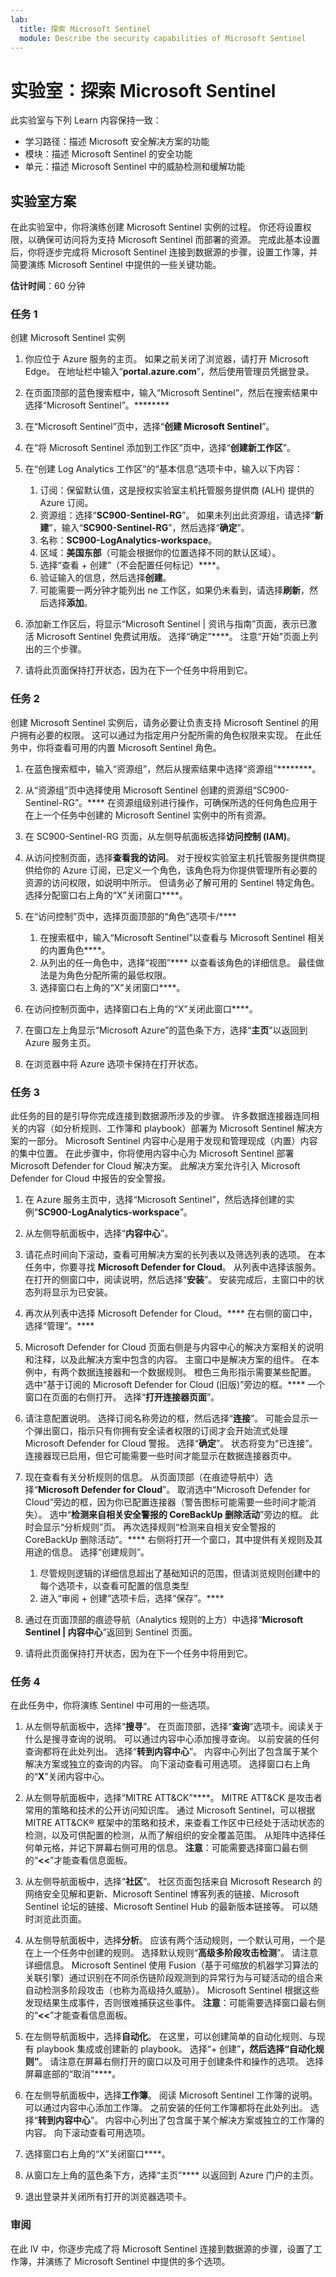 ```yaml
---
lab:
  title: 探索 Microsoft Sentinel
  module: Describe the security capabilities of Microsoft Sentinel
---
```


# 实验室：探索 Microsoft Sentinel

此实验室与下列 Learn 内容保持一致：

- 学习路径：描述 Microsoft 安全解决方案的功能
- 模块：描述 Microsoft Sentinel 的安全功能
- 单元：描述 Microsoft Sentinel 中的威胁检测和缓解功能

## 实验室方案

在此实验室中，你将演练创建 Microsoft Sentinel 实例的过程。  你还将设置权限，以确保可访问将为支持 Microsoft Sentinel 而部署的资源。  完成此基本设置后，你将逐步完成将 Microsoft Sentinel 连接到数据源的步骤，设置工作簿，并简要演练 Microsoft Sentinel 中提供的一些关键功能。

**估计时间**：60 分钟

### 任务 1

创建 Microsoft Sentinel 实例

1. 你应位于 Azure 服务的主页。  如果之前关闭了浏览器，请打开 Microsoft Edge。 在地址栏中输入“**portal.azure.com**”，然后使用管理员凭据登录。

1. 在页面顶部的蓝色搜索框中，输入“Microsoft Sentinel”，然后在搜索结果中选择“Microsoft Sentinel”。********

1. 在“Microsoft Sentinel”页中，选择“**创建 Microsoft Sentinel**”。

1. 在“将 Microsoft Sentinel 添加到工作区”页中，选择“**创建新工作区**”。

1. 在“创建 Log Analytics 工作区”的“基本信息”选项卡中，输入以下内容：
    1. 订阅：保留默认值，这是授权实验室主机托管服务提供商 (ALH) 提供的 Azure 订阅。
    1. 资源组：选择“**SC900-Sentinel-RG**”。 如果未列出此资源组，请选择“**新建**”，输入“**SC900-Sentinel-RG**”，然后选择“**确定**”。
    1. 名称：**SC900-LogAnalytics-workspace**。
    1. 区域：**美国东部**（可能会根据你的位置选择不同的默认区域）。
    1. 选择“查看 + 创建”（不会配置任何标记）****。
    1. 验证输入的信息，然后选择**创建**。
    1. 可能需要一两分钟才能列出 ne 工作区，如果仍未看到，请选择**刷新**，然后选择**添加**。

1. 添加新工作区后，将显示“Microsoft Sentinel | 资讯与指南”页面，表示已激活 Microsoft Sentinel 免费试用版。  选择“确定”****。  注意“开始”页面上列出的三个步骤。

1. 请将此页面保持打开状态，因为在下一个任务中将用到它。

### 任务 2

创建 Microsoft Sentinel 实例后，请务必要让负责支持 Microsoft Sentinel 的用户拥有必要的权限。  这可以通过为指定用户分配所需的角色权限来实现。  在此任务中，你将查看可用的内置 Microsoft Sentinel 角色。

1. 在蓝色搜索框中，输入“资源组”，然后从搜索结果中选择“资源组”********。 

1. 从“资源组”页中选择使用 Microsoft Sentinel 创建的资源组“SC900-Sentinel-RG”。****  在资源组级别进行操作，可确保所选的任何角色应用于在上一个任务中创建的 Microsoft Sentinel 实例中的所有资源。

1. 在 SC900-Sentinel-RG 页面，从左侧导航面板选择**访问控制 (IAM)**。

1. 从访问控制页面，选择**查看我的访问**。  对于授权实验室主机托管服务提供商提供给你的 Azure 订阅，已定义一个角色，该角色将为你提供管理所有必要的资源的访问权限，如说明中所示。 但请务必了解可用的 Sentinel 特定角色。  选择分配窗口右上角的“X”关闭窗口****。

1. 在“访问控制”页中，选择页面顶部的“角色”选项卡/****
    1. 在搜索框中，输入“Microsoft Sentinel”以查看与 Microsoft Sentinel 相关的内置角色****。
    1. 从列出的任一角色中，选择“视图”**** 以查看该角色的详细信息。  最佳做法是为角色分配所需的最低权限。  
    1. 选择窗口右上角的“X”关闭窗口****。

1. 在访问控制页面中，选择窗口右上角的“X”关闭此窗口****。

1. 在窗口左上角显示“Microsoft Azure”的蓝色条下方，选择“**主页**”以返回到 Azure 服务主页。

1. 在浏览器中将 Azure 选项卡保持在打开状态。

### 任务 3

此任务的目的是引导你完成连接到数据源所涉及的步骤。 许多数据连接器连同相关的内容（如分析规则、工作簿和 playbook）部署为 Microsoft Sentinel 解决方案的一部分。 Microsoft Sentinel 内容中心是用于发现和管理现成（内置）内容的集中位置。 在此步骤中，你将使用内容中心为 Microsoft Sentinel 部署 Microsoft Defender for Cloud 解决方案。  此解决方案允许引入 Microsoft Defender for Cloud 中报告的安全警报。

1. 在 Azure 服务主页中，选择“Microsoft Sentinel”，然后选择创建的实例“**SC900-LogAnalytics-workspace**”。

1. 从左侧导航面板中，选择“**内容中心**”。

1. 请花点时间向下滚动，查看可用解决方案的长列表以及筛选列表的选项。  在本任务中，你要寻找 **Microsoft Defender for Cloud**。  从列表中选择该服务。  在打开的侧窗口中，阅读说明，然后选择“**安装**”。  安装完成后，主窗口中的状态列将显示为已安装。

1. 再次从列表中选择 Microsoft Defender for Cloud。**** 在右侧的窗口中，选择“管理”。****

1. Microsoft Defender for Cloud 页面右侧是与内容中心的解决方案相关的说明和注释，以及此解决方案中包含的内容。  主窗口中是解决方案的组件。  在本例中，有两个数据连接器和一个数据规则。 橙色三角形指示需要某些配置。 选中“基于订阅的 Microsoft Defender for Cloud (旧版)”旁边的框。****  一个窗口在页面的右侧打开。  选择“**打开连接器页面**”。

1. 请注意配置说明。  选择订阅名称旁边的框，然后选择“**连接**”。  可能会显示一个弹出窗口，指示只有你拥有安全读者权限的订阅才会开始流式处理 Microsoft Defender for Cloud 警报。  选择“**确定**”。  状态将变为“已连接”。  连接器现已启用，但它可能需要一些时间才能显示在数据连接器页中。  

1. 现在查看有关分析规则的信息。  从页面顶部（在痕迹导航中）选择“**Microsoft Defender for Cloud**”。 取消选中“Microsoft Defender for Cloud”旁边的框，因为你已配置连接器（警告图标可能需要一些时间才能消失）。 选中“**检测来自相关安全警报的 CoreBackUp 删除活动**”旁边的框。  此时会显示“分析规则”页。  再次选择规则“检测来自相关安全警报的 CoreBackUp 删除活动”。**** 右侧将打开一个窗口，其中提供有关规则及其用途的信息。  选择“创建规则”。  
    1. 尽管规则逻辑的详细信息超出了基础知识的范围，但请浏览规则创建中的每个选项卡，以查看可配置的信息类型
    1. 进入“审阅 + 创建”选项卡后，选择“保存”。****

1. 通过在页面顶部的痕迹导航（Analytics 规则的上方）中选择“**Microsoft Sentinel | 内容中心**”返回到 Sentinel 页面。

1. 请将此页面保持打开状态，因为在下一个任务中将用到它。


### 任务 4

在此任务中，你将演练 Sentinel 中可用的一些选项。

1. 从左侧导航面板中，选择“**搜寻**”。  在页面顶部，选择“**查询**”选项卡。阅读关于什么是搜寻查询的说明。 可以通过内容中心添加搜寻查询。 以前安装的任何查询都将在此处列出。 选择“**转到内容中心**”。  内容中心列出了包含属于某个解决方案或独立的查询的内容。  向下滚动查看可用选项。 选择窗口右上角的“**X**”关闭内容中心。

1. 从左侧导航面板中，选择“MITRE ATT&CK”****。  MITRE ATT&CK 是攻击者常用的策略和技术的公开访问知识库。 通过 Microsoft Sentinel，可以根据 MITRE ATT&CK® 框架中的策略和技术，来查看工作区中已经处于活动状态的检测，以及可供配置的检测，从而了解组织的安全覆盖范围。  从矩阵中选择任何单元格，并记下屏幕右侧可用的信息。 **注意**：可能需要选择窗口最右侧的“**<<**”才能查看信息面板。

1. 从左侧导航面板中，选择“**社区**”。 社区页面包括来自 Microsoft Research 的网络安全见解和更新、Microsoft Sentinel 博客列表的链接、Microsoft Sentinel 论坛的链接、Microsoft Sentinel Hub 的最新版本链接等。 可以随时浏览此页面。

1. 从左侧导航面板中，选择**分析**。  应该有两个活动规则，一个默认可用，一个是在上一个任务中创建的规则。 选择默认规则“**高级多阶段攻击检测**”。  请注意详细信息。  Microsoft Sentinel 使用 Fusion（基于可缩放的机器学习算法的关联引擎）通过识别在不同杀伤链阶段观测到的异常行为与可疑活动的组合来自动检测多阶段攻击（也称为高级持久威胁）。 Microsoft Sentinel 根据这些发现结果生成事件，否则很难捕获这些事件。 **注意**：可能需要选择窗口最右侧的“**<<**”才能查看信息面板。

1. 在左侧导航面板中，选择**自动化**。  在这里，可以创建简单的自动化规则、与现有 playbook 集成或创建新的 playbook。  选择“+ 创建”****，然后选择“自动化规则”****。  请注意在屏幕右侧打开的窗口以及可用于创建条件和操作的选项。  选择屏幕底部的“取消”****。

1. 在左侧导航面板中，选择**工作簿**。 阅读 Microsoft Sentinel 工作簿的说明。  可以通过内容中心添加工作簿。 之前安装的任何工作簿都将在此处列出。 选择“**转到内容中心**”。  内容中心列出了包含属于某个解决方案或独立的工作簿的内容。 向下滚动查看可用选项。

1. 选择窗口右上角的“X”关闭窗口****。

1. 从窗口左上角的蓝色条下方，选择“主页”**** 以返回到 Azure 门户的主页。

1. 退出登录并关闭所有打开的浏览器选项卡。

### 审阅

在此 lV 中，你逐步完成了将 Microsoft Sentinel 连接到数据源的步骤，设置了工作簿，并演练了 Microsoft Sentinel 中提供的多个选项。

